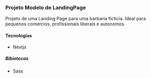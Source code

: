 ### Projeto Modelo de LandingPage

Projeto de uma Landing Page  para uma barbaria ficticia. Ideal para pequenos comercios, profissionais liberais e autonomos.

#### Tecnologias 
* Nextjs

##### Bibiotecas
* Sass
